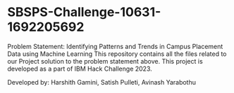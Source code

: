# SBSPS-Challenge-10631-1692205692
Problem Statement: Identifying Patterns and Trends in Campus Placement Data using Machine Learning
This repository contains all the files related to our Project solution to the problem statement above. This project is developed as a part of IBM Hack Challenge 2023.


Developed by: Harshith Gamini, Satish Pulleti, Avinash Yarabothu
